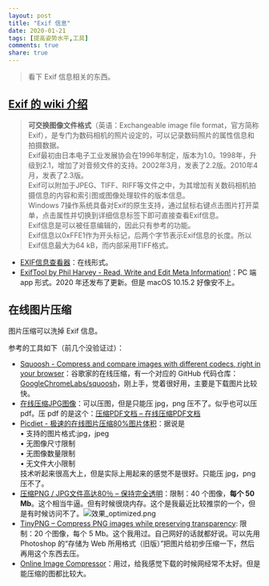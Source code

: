 ```yaml
---
layout: post
title: "Exif 信息"
date: 2020-01-21
tags: [提高姿势水平,工具]
comments: true
share: true
---
```


> 看下 Exif 信息相关的东西。

## [Exif 的 wiki 介绍](https://zh.wikipedia.org/wiki/EXIF)

> **可交换图像文件格式**（英语：Exchangeable image file format，官方简称Exif），是专门为数码相机的照片设定的，可以记录数码照片的属性信息和拍摄数据。<br/>Exif最初由日本电子工业发展协会在1996年制定，版本为1.0。1998年，升级到2.1，增加了对音频文件的支持。2002年3月，发表了2.2版。2010年4月，发表了2.3版。<br/>Exif可以附加于JPEG、TIFF、RIFF等文件之中，为其增加有关数码相机拍摄信息的内容和索引图或图像处理软件的版本信息。<br/>Windows 7操作系统具备对Exif的原生支持，通过鼠标右键点击图片打开菜单，点击属性并切换到详细信息标签下即可直接查看Exif信息。<br/>Exif信息是可以被任意编辑的，因此只有参考的功能。<br/>Exif信息以0xFFE1作为开头标记，后两个字节表示Exif信息的长度。所以Exif信息最大为64 kB，而内部采用TIFF格式。

* [EXIF信息查看器](https://exif.tuchong.com)：在线形式。
* [ExifTool by Phil Harvey - Read, Write and Edit Meta Information!](https://exiftool.org/)：PC 端 app 形式。2020 年还发布了更新。但是 macOS 10.15.2 好像安不上。

## 在线图片压缩

图片压缩可以洗掉 Exif 信息。

参考的工具如下（前几个没验证过）：

* [Squoosh - Compress and compare images with different codecs, right in your browser](https://squoosh.app)：谷歌家的在线压缩，有一个对应的 GitHub 代码仓库：[GoogleChromeLabs/squoosh](https://github.com/GoogleChromeLabs/squoosh)，刚上手，觉着很好用，主要是下载图片比较快。
* [在线压缩JPG图像](https://compressjpeg.com/zh/)：可以压图，但是只能压 jpg，png 压不了。似乎也可以压 pdf。压 pdf 的是这个：[压缩PDF文档 – 在线压缩PDF文档](https://shrinkpdf.com/zh/)
* [Picdiet - 极速的在线图片压缩80%图片体积](https://www.picdiet.com/zh-cn)：据说是<br/>• 支持的图片格式:jpg，jpeg<br/>• 无图像尺寸限制<br/>• 无图像数量限制<br/>• 无文件大小限制<br/>技术听起来很高大上，但是实际上用起来的感觉不是很好。只能压 jpg，png 压不了。
* [压缩PNG / JPG文件高达80％ &#8211; 保持完全透明](https://www.websiteplanet.com/zh-hans/webtools/imagecompressor/)：限制：40 个图像，**每个 50 Mb**。这个相当牛逼。但有时候很烧内存。这个是我最近比较推崇的一个，但是有时候访问不了。![效果_optimized.png](https://i.loli.net/2020/01/21/5fZ3EOSbC2tgMh8.png)
* [TinyPNG – Compress PNG images while preserving transparency](https://tinypng.com/): 限制：20 个图像，每个 5 Mb。这个我用过。自己网好的话就都好说。可以先用 Photoshop 的“存储为 Web 所用格式（旧版）”把图片给初步压缩一下，然后再用这个东西去压。
* [Online Image Сompressor](https://imagecompressor.com/)：用过，给我感觉下载的时候网经常不太好。但是能压缩的图都比较大。